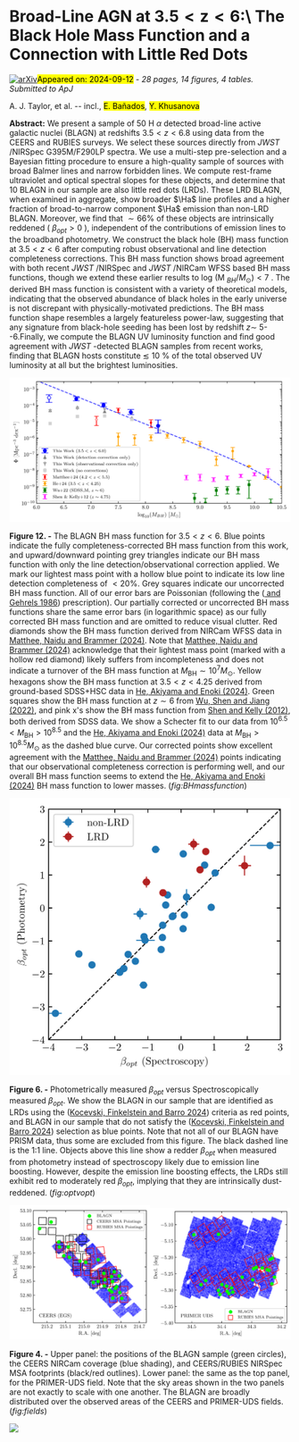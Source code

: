 <div class="macros" style="visibility:hidden;">
$\newcommand{\ensuremath}{}$
$\newcommand{\xspace}{}$
$\newcommand{\object}[1]{\texttt{#1}}$
$\newcommand{\farcs}{{.}''}$
$\newcommand{\farcm}{{.}'}$
$\newcommand{\arcsec}{''}$
$\newcommand{\arcmin}{'}$
$\newcommand{\ion}[2]{#1#2}$
$\newcommand{\textsc}[1]{\textrm{#1}}$
$\newcommand{\hl}[1]{\textrm{#1}}$
$\newcommand{\footnote}[1]{}$
$\newcommand$
$\newcommand$
$\newcommand{\per}{\ensuremath{^{-1}}\xspace}$
$\newcommand{\Ha}{H\ensuremath{\alpha}\xspace}$</div>



<div id="title">

# Broad-Line AGN at $\mathbf{3.5<z<6}$:\ The Black Hole Mass Function and a Connection with Little Red Dots

</div>
<div id="comments">

[![arXiv](https://img.shields.io/badge/arXiv-2409.06772-b31b1b.svg)](https://arxiv.org/abs/2409.06772)<mark>Appeared on: 2024-09-12</mark> -  _28 pages, 14 figures, 4 tables. Submitted to ApJ_

</div>
<div id="authors">

A. J. Taylor, et al. -- incl., <mark>E. Bañados</mark>, <mark>Y. Khusanova</mark>

</div>
<div id="abstract">

**Abstract:** We present a sample of 50 H $\alpha$ detected broad-line active galactic nuclei (BLAGN) at redshifts $3.5<z<6.8$ using data from the CEERS and RUBIES surveys. We select these sources directly from _JWST_ /NIRSpec G395M/F290LP spectra. We use a multi-step pre-selection and a Bayesian fitting procedure to ensure a high-quality sample of sources with broad Balmer lines and narrow forbidden lines. We compute rest-frame ultraviolet and optical spectral slopes for these objects, and determine that 10 BLAGN in our sample are also little red dots (LRDs). These LRD BLAGN, when examined in aggregate, show broader $\Ha$ line profiles and a higher fraction of broad-to-narrow component $\Ha$ emission than non-LRD BLAGN. Moreover, we find that $\sim66\%$ of these objects are intrinsically reddened ( $\beta_{opt}>0$ ), independent of the contributions of emission lines to the broadband photometry. We construct the black hole (BH) mass function at $3.5<z<6$ after computing robust observational and line detection completeness corrections. This BH mass function shows broad agreement with both recent _JWST_ /NIRSpec and _JWST_ /NIRCam WFSS based BH mass functions, though we extend these earlier results to log (M $_{BH}/M_{\odot}) < 7$ . The derived BH mass function is consistent with a variety of theoretical models, indicating that the observed abundance of black holes in the early universe is not discrepant with physically-motivated predictions.  The BH mass function shape resembles a largely featureless power-law, suggesting that any signature from black-hole seeding has been lost by redshift $z\sim$ 5--6.Finally, we compute the BLAGN UV luminosity function and find good agreement with _JWST_ -detected BLAGN samples from recent works, finding that BLAGN hosts constitute $\lesssim$ 10 \% of the total observed UV luminosity at all but the brightest luminosities.

</div>

<div id="div_fig1">

<img src="tmp_2409.06772/./Figures/bhmf.png" alt="Fig12" width="100%"/>

**Figure 12. -** The BLAGN BH mass function for $3.5<z<6$. Blue points indicate the fully completeness-corrected BH mass function from this work, and upward/downward pointing grey triangles indicate our BH mass function with only the line detection/observational correction applied. We mark our lightest mass point with a hollow blue point to indicate its low line detection completeness of $<20\%$. Grey squares indicate our uncorrected BH mass function. All of our error bars are Poissonian (following the  ([ and Gehrels 1986]())  prescription). Our partially corrected or uncorrected BH mass functions share the same error bars (in logarithmic space) as our fully corrected BH mass function and are omitted to reduce visual clutter. Red diamonds show the BH mass function derived from NIRCam WFSS data in [Matthee, Naidu and Brammer (2024)](). Note that [Matthee, Naidu and Brammer (2024)]() acknowledge that their lightest mass point (marked with a hollow red diamond) likely suffers from incompleteness and does not indicate a turnover of the BH mass function at $M_{\textrm{BH}}\sim10^7 M_{\odot}$. Yellow hexagons show the BH mass function at $3.5<z<4.25$ derived from ground-based SDSS+HSC data in [He, Akiyama and Enoki (2024)](). Green squares show the BH mass function at $z\sim6$ from [Wu, Shen and Jiang (2022)](), and pink x's show the BH mass function from [Shen and Kelly (2012)](), both derived from SDSS data. We show a Schecter fit to our data from $10^{6.5}<M_{\textrm{BH}}>10^{8.5}$ and the [He, Akiyama and Enoki (2024)]() data at $M_{\textrm{BH}}>10^{8.5} M_{\odot}$ as the dashed blue curve. Our corrected points show excellent agreement with the [Matthee, Naidu and Brammer (2024)]() points indicating that our observational completeness correction is performing well, and our overall BH mass function seems to extend the [He, Akiyama and Enoki (2024)]() BH mass function to lower masses. (*fig:BHmassfunction*)

</div>
<div id="div_fig2">

<img src="tmp_2409.06772/./Figures/optvopt.png" alt="Fig6" width="100%"/>

**Figure 6. -** Photometrically measured $\beta_{opt}$ versus Spectroscopically measured $\beta_{opt}$. We show the BLAGN in our sample that are identified as LRDs using the   ([Kocevski, Finkelstein and Barro 2024]())  criteria as red points, and  BLAGN in our sample that do not satisfy the  ([Kocevski, Finkelstein and Barro 2024]())  selection as blue points. Note that not all of our BLAGN have PRISM data, thus some are excluded from this figure. The black dashed line is the 1:1 line. Objects above this line show a redder $\beta_{opt}$ when measured from photometry instead of spectroscopy likely due to emission line boosting. However, despite the emission line boosting effects, the LRDs still exhibit red to moderately red $\beta_{opt}$, implying that they are intrinsically dust-reddened. (*fig:optvopt*)

</div>
<div id="div_fig3">

<img src="tmp_2409.06772/./Figures/Field_CEERS.png" alt="Fig4.1" width="50%"/><img src="tmp_2409.06772/./Figures/Field_PRIMER.png" alt="Fig4.2" width="50%"/>

**Figure 4. -** Upper panel: the positions of the BLAGN sample (green circles), the CEERS NIRCam coverage (blue shading), and CEERS/RUBIES NIRSpec MSA footprints (black/red outlines). Lower panel: the same as the top panel, for the PRIMER-UDS field. Note that the sky areas shown in the two panels are not exactly to scale with one another. The BLAGN are broadly distributed over the observed areas of the CEERS and PRIMER-UDS fields. (*fig:fields*)

</div><div id="qrcode"><img src=https://api.qrserver.com/v1/create-qr-code/?size=100x100&data="https://arxiv.org/abs/2409.06772"></div>